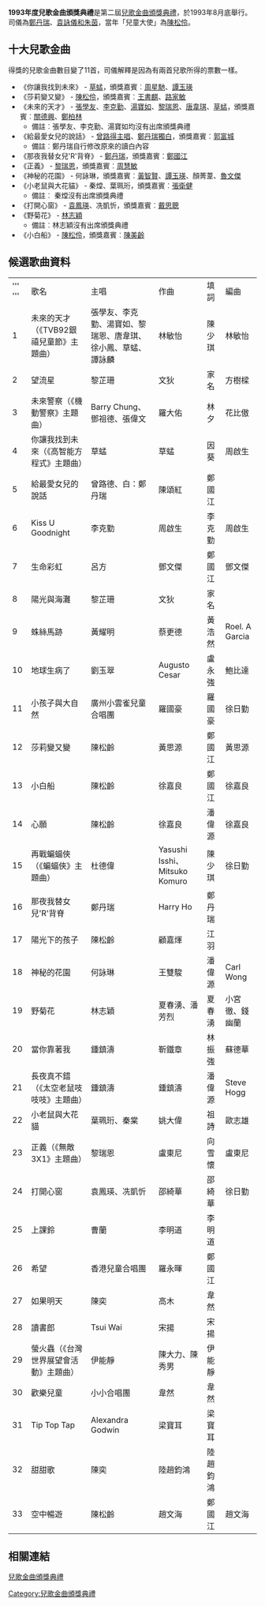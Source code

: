 **1993年度兒歌金曲頒獎典禮**是第二屆[兒歌金曲頒獎典禮](../Page/兒歌金曲頒獎典禮.md "wikilink")，於1993年8月底舉行。司儀為[鄭丹瑞](../Page/鄭丹瑞.md "wikilink")、[袁詠儀和](../Page/袁詠儀.md "wikilink")[朱茵](../Page/朱茵.md "wikilink")，當年「兒童大使」為[陳松伶](../Page/陳松伶.md "wikilink")。

## 十大兒歌金曲

得獎的兒歌金曲數目變了11首，司儀解釋是因為有兩首兒歌所得的票數一樣。

  - 《你讓我找到未來》 -
    [草蜢](../Page/草蜢_\(組合\).md "wikilink")，頒獎嘉賓︰[周星馳](../Page/周星馳.md "wikilink")、[譚玉瑛](../Page/譚玉瑛.md "wikilink")
  - 《莎莉變又變》 -
    [陳松伶](../Page/陳松伶.md "wikilink")，頒獎嘉賓︰[王書麒](../Page/王書麒.md "wikilink")、[路家敏](../Page/路家敏.md "wikilink")
  - 《未來的天才》 -
    [張學友](https://zh.wikipedia.org/wiki/張學友 "wikilink")、[李克勤](../Page/李克勤.md "wikilink")、[湯寶如](../Page/湯寶如.md "wikilink")、[黎瑞恩](../Page/黎瑞恩.md "wikilink")、[唐韋琪](../Page/唐韋琪.md "wikilink")、[草蜢](../Page/草蜢_\(組合\).md "wikilink")，頒獎嘉賓︰[關德興](../Page/關德興.md "wikilink")、[鄭柏林](../Page/鄭柏林.md "wikilink")
      - 備註︰張學友、李克勤、湯寶如均沒有出席頒獎典禮
  - 《給最愛女兒的說話》 -
    [曾路得主唱](../Page/曾路得.md "wikilink")、[鄭丹瑞獨白](../Page/鄭丹瑞.md "wikilink")，頒獎嘉賓︰[郭富城](../Page/郭富城.md "wikilink")
      - 備註︰鄭丹瑞自行修改原來的讀白內容
  - 《那夜我替女兒'R'背脊》 -
    [鄭丹瑞](../Page/鄭丹瑞.md "wikilink")，頒獎嘉賓︰[鄭國江](../Page/鄭國江.md "wikilink")
  - 《正義》 -
    [黎瑞恩](../Page/黎瑞恩.md "wikilink")，頒獎嘉賓︰[周慧敏](../Page/周慧敏.md "wikilink")
  - 《神秘的花園》 -
    何詠琳，頒獎嘉賓︰[黃智賢](../Page/黃智賢_\(香港\).md "wikilink")、[譚玉瑛](../Page/譚玉瑛.md "wikilink")、顏菁葦、[魯文傑](../Page/魯文傑.md "wikilink")
  - 《小老鼠與大花貓》 - 秦𤎌、葉珮珩，頒獎嘉賓︰[張衛健](../Page/張衛健.md "wikilink")
      - 備註︰ 秦𤎌沒有出席頒獎典禮
  - 《打開心窗》 -
    [袁鳳瑛](../Page/袁鳳瑛.md "wikilink")、冼凱忻，頒獎嘉賓︰[戴思聰](../Page/戴思聰.md "wikilink")
  - 《野菊花》 - [林志穎](https://zh.wikipedia.org/wiki/林志穎 "wikilink")
      - 備註︰林志穎沒有出席頒獎典禮
  - 《小白船》 -
    [陳松伶](../Page/陳松伶.md "wikilink")，頒獎嘉賓︰[陳美齡](../Page/陳美齡.md "wikilink")

## 候選歌曲資料

|         |                        |                                |                              |      |                |
| ------- | ---------------------- | ------------------------------ | ---------------------------- | ---- | -------------- |
| ''' ''' | 歌名                     | 主唱                             | 作曲                           | 填詞   | 編曲             |
| 1       | 未來的天才（《TVB92銀禧兒童節》主題曲） | 張學友、李克勤、湯寶如、黎瑞恩、唐韋琪、徐小鳳、草蜢、譚詠麟 | 林敏怡                          | 陳少琪  | 林敏怡            |
| 2       | 望流星                    | 黎芷珊                            | 文狄                           | 家名   | 方樹樑            |
| 3       | 未來警察（《機動警察》主題曲）        | Barry Chung、鄧祖德、張偉文            | 羅大佑                          | 林夕   | 花比傲            |
| 4       | 你讓我找到未來（《高智能方程式》主題曲）   | 草蜢                             | 草蜢                           | 因葵   | 周啟生            |
| 5       | 給最愛女兒的說話               | 曾路德、白：鄭丹瑞                      | 陳頌紅                          | 鄭國江  |                |
| 6       | Kiss U Goodnight       | 李克勤                            | 周啟生                          | 李克勤  | 周啟生            |
| 7       | 生命彩虹                   | 呂方                             | 鄧文傑                          | 鄭國江  | 鄧文傑            |
| 8       | 陽光與海灘                  | 黎芷珊                            | 文狄                           | 家名   |                |
| 9       | 蛛絲馬跡                   | 黃耀明                            | 蔡更德                          | 黃浩然  | Roel. A Garcia |
| 10      | 地球生病了                  | 劉玉翠                            | Augusto Cesar                | 盧永強  | 鮑比達            |
| 11      | 小孩子與大自然                | 廣州小雲雀兒童合唱團                     | 羅國豪                          | 羅國豪  | 徐日勤            |
| 12      | 莎莉變又變                  | 陳松齡                            | 黃思源                          | 鄭國江  | 黃思源            |
| 13      | 小白船                    | 陳松齡                            | 徐嘉良                          | 鄭國江  | 徐嘉良            |
| 14      | 心願                     | 陳松齡                            | 徐嘉良                          | 潘偉源  | 徐嘉良            |
| 15      | 再戰蝙蝠俠（《蝙蝠俠》主題曲）        | 杜德偉                            | Yasushi Isshi、Mitsuko Komuro | 陳少琪  | 徐日勤            |
| 16      | 那夜我替女兒'R'背脊            | 鄭丹瑞                            | Harry Ho                     | 鄭丹瑞  |                |
| 17      | 陽光下的孩子                 | 陳松齡                            | 顧嘉煇                          | 江羽   |                |
| 18      | 神秘的花園                  | 何詠琳                            | 王雙駿                          | 潘偉源  | Carl Wong      |
| 19      | 野菊花                    | 林志穎                            | 夏春湧、潘芳烈                      | 夏春湧  | 小宮徹、錢幽蘭        |
| 20      | 當你靠著我                  | 鍾鎮濤                            | 靳鐵章                          | 林振強  | 蘇德華            |
| 21      | 長夜真不錯（《太空老鼠吱吱吱》主題曲）    | 鍾鎮濤                            | 鍾鎮濤                          | 潘偉源  | Steve Hogg     |
| 22      | 小老鼠與大花貓                | 葉珮珩、秦棠                         | 姚大偉                          | 祖詩   | 歐志雄            |
| 23      | 正義（《無敵3X1》主題曲）         | 黎瑞恩                            | 盧東尼                          | 向雪懷  | 盧東尼            |
| 24      | 打開心窗                   | 袁鳳瑛、冼凱忻                        | 邵綺華                          | 邵綺華  | 徐日勤            |
| 25      | 上課鈴                    | 曹蘭                             | 李明道                          | 李明道  |                |
| 26      | 希望                     | 香港兒童合唱團                        | 羅永暉                          | 鄭國江  |                |
| 27      | 如果明天                   | 陳奕                             | 高木                           | 韋然   |                |
| 28      | 讀書郎                    | Tsui Wai                       | 宋揚                           | 宋揚   |                |
| 29      | 螢火蟲（《台灣世界展望會活動》主題曲）    | 伊能靜                            | 陳大力、陳秀男                      | 伊能靜  |                |
| 30      | 歡樂兒童                   | 小小合唱團                          | 韋然                           | 韋然   |                |
| 31      | Tip Top Tap            | Alexandra Godwin               | 梁寶耳                          | 梁寶耳  |                |
| 32      | 甜甜歌                    | 陳奕                             | 陸趙鈞鴻                         | 陸趙鈞鴻 |                |
| 33      | 空中暢遊                   | 陳松齡                            | 趙文海                          | 鄭國江  | 趙文海            |

## 相關連結

[兒歌金曲頒獎典禮](../Page/兒歌金曲頒獎典禮.md "wikilink")

[Category:兒歌金曲頒獎典禮](https://zh.wikipedia.org/wiki/Category:兒歌金曲頒獎典禮 "wikilink")